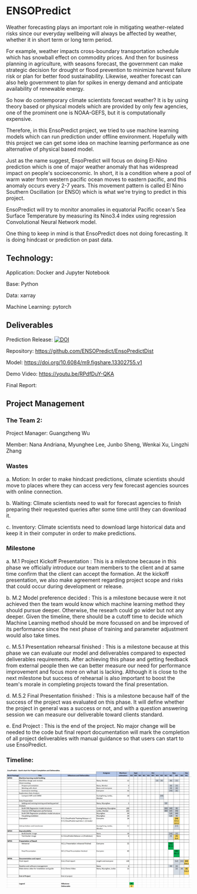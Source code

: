 # ENSOPredict

Weather forecasting plays an important role in mitigating weather-related risks since our everyday wellbeing will always be affected by weather, whether it in short term or long term period. 

For example, weather impacts cross-boundary transportation schedule which has snowball effect on commodity prices. And then for business planning in agriculture, with seasons forecast, the government can make strategic decision for drought or flood prevention to minimize harvest failure risk or plan for better food sustainability. Likewise, weather forecast can also help government to plan for spikes in energy demand and anticipate availability of renewable energy.

So how do contemporary climate scientists forecast weather? It is by using theory based or physical models which are provided by only few agencies, one of the prominent one is NOAA-GEFS, but it is computationally expensive.

Therefore, in this EnsoPredict project, we tried to use machine learning models which can run prediction under offline environment. Hopefully with this project we can get some idea on machine learning performance as one alternative of physical based model. 

Just as the name suggest, EnsoPredict will focus on doing El-Nino prediction which is one of major weather anomaly that has widespread impact on people's socioeconomic. In short, it is a condition where a pool of warm water from western pacific ocean moves to eastern pacific, and this anomaly occurs every 2-7 years. This movement pattern is called El Nino Southern Oscillation (or ENSO) which is what we're trying to predict in this project.

EnsoPredict will try to monitor anomalies in equatorial Pacific ocean's Sea Surface Temperature by measuring its Nino3.4 index using regression Convolutional Neural Network model.

One thing to keep in mind is that EnsoPredict does not doing forecasting. It is doing hindcast or prediction on past data.


## Technology:

Application: Docker and Jupyter Notebook

Base: Python

Data: xarray

Machine Learning: pytorch


## Deliverables

Prediction Release:
[![DOI](https://zenodo.org/badge/DOI/10.5281/zenodo.4301060.svg)](https://doi.org/10.5281/zenodo.4301060)

Repository: https://github.com/ENSOPredict/EnsoPredictDist

Model: https://doi.org/10.6084/m9.figshare.13302755.v1

Demo Video: https://youtu.be/RPdfDuY-QKA

Final Report:


## Project Management

### The Team 2:

Project Manager: Guangzheng Wu

Member: Nana Andriana, Myunghee Lee, Junbo Sheng, Wenkai Xu, Lingzhi Zhang

### Wastes

a. Motion: In order to make hindcast predictions, climate scientists should move to places where they can access very few forecast agencies sources with online connection.

b. Waiting: Climate scientists need to wait for forecast agencies to finish preparing their requested queries after some time until they can download it.

c. Inventory: Climate scientists need to download large historical data and keep it in their computer in order to make predictions.


### Milestone

a. M.1 Project Kickoff Presentation : This is a milestone because in this phase we officially introduce our team members to the client and at same time confirm that the client can accept the formation.
At the kickoff presentation, we also make agreement regarding project scope and risks that could occur during development or release.

b. M.2 Model preference decided : This is a milestone because were it not achieved then the team would know which machine learning method they should pursue deeper. Otherwise, the researh could go wider but not any deeper. Given the timeline, there should be a cutoff time to decide which Machine Learning method should be more focussed on and be improved of its performance since the next phase of training and parameter adjustment would also take times.

c. M.5.1 Presentation rehearsal finished : This is a milestone because at this phase we can evaluate our model and deliverables compared to expected deliverables requirements. After achieving this phase and getting feedback from external people then we can better measure our need for performance improvement and focus more on what is lacking. Although it is close to the next milestone but success of rehearsal is also important to boost the team's morale in completing projects toward the final presentation.

d. M.5.2 Final Presentation finished : This is a milestone because half of the success of the project was evaluated on this phase. It will define whether the project in general was a success or not, and with a question answering session we can measure our deliverable toward clients standard.

e. End Project : This is the end of the project. No major change will be needed to the code but final report documentation will mark the completion of all project deliverables with manual guidance so that users can start to use EnsoPredict.


### Timeline:

<img src="gantt.jpg"/>
